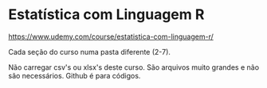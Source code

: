 # Estatística com Linguagem R

https://www.udemy.com/course/estatistica-com-linguagem-r/

Cada seção do curso numa pasta diferente (2-7).

Não carregar csv's ou xlsx's deste curso. São arquivos muito grandes e não são necessários. Github é para códigos.
